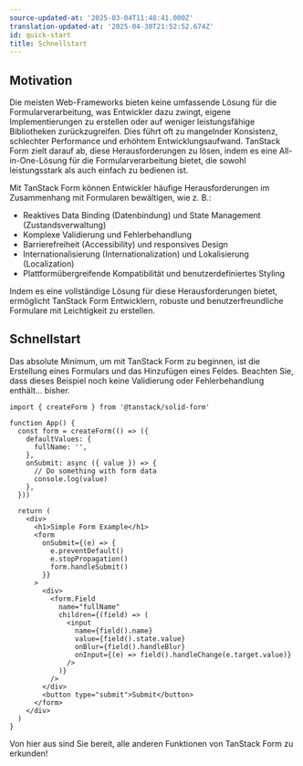 ```yaml
---
source-updated-at: '2025-03-04T11:48:41.000Z'
translation-updated-at: '2025-04-30T21:52:52.674Z'
id: quick-start
title: Schnellstart
---
```


## Motivation

Die meisten Web-Frameworks bieten keine umfassende Lösung für die Formularverarbeitung, was Entwickler dazu zwingt, eigene Implementierungen zu erstellen oder auf weniger leistungsfähige Bibliotheken zurückzugreifen. Dies führt oft zu mangelnder Konsistenz, schlechter Performance und erhöhtem Entwicklungsaufwand. TanStack Form zielt darauf ab, diese Herausforderungen zu lösen, indem es eine All-in-One-Lösung für die Formularverarbeitung bietet, die sowohl leistungsstark als auch einfach zu bedienen ist.

Mit TanStack Form können Entwickler häufige Herausforderungen im Zusammenhang mit Formularen bewältigen, wie z. B.:

- Reaktives Data Binding (Datenbindung) und State Management (Zustandsverwaltung)
- Komplexe Validierung und Fehlerbehandlung
- Barrierefreiheit (Accessibility) und responsives Design
- Internationalisierung (Internationalization) und Lokalisierung (Localization)
- Plattformübergreifende Kompatibilität und benutzerdefiniertes Styling

Indem es eine vollständige Lösung für diese Herausforderungen bietet, ermöglicht TanStack Form Entwicklern, robuste und benutzerfreundliche Formulare mit Leichtigkeit zu erstellen.

## Schnellstart

Das absolute Minimum, um mit TanStack Form zu beginnen, ist die Erstellung eines Formulars und das Hinzufügen eines Feldes. Beachten Sie, dass dieses Beispiel noch keine Validierung oder Fehlerbehandlung enthält... bisher.

```tsx
import { createForm } from '@tanstack/solid-form'

function App() {
  const form = createForm(() => ({
    defaultValues: {
      fullName: '',
    },
    onSubmit: async ({ value }) => {
      // Do something with form data
      console.log(value)
    },
  }))

  return (
    <div>
      <h1>Simple Form Example</h1>
      <form
        onSubmit={(e) => {
          e.preventDefault()
          e.stopPropagation()
          form.handleSubmit()
        }}
      >
        <div>
          <form.Field
            name="fullName"
            children={(field) => (
              <input
                name={field().name}
                value={field().state.value}
                onBlur={field().handleBlur}
                onInput={(e) => field().handleChange(e.target.value)}
              />
            )}
          />
        </div>
        <button type="submit">Submit</button>
      </form>
    </div>
  )
}
```

Von hier aus sind Sie bereit, alle anderen Funktionen von TanStack Form zu erkunden!
